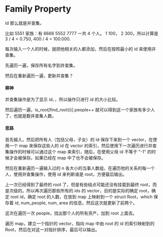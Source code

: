 # Family Property

id 那么就是并查集。

比如 5551 家族：有 6666 5552 7777 一共 4 个人。 1  100， 2 300，所以计算是 3 / 4 = 0.750, 400 / 4 = 100.000.

每次输入一个人的时候，就把他相关的人都添加，然后在按照最小的 id 来使用并查集。

先遍历一遍，保存所有名字到并查集。

然后在重新遍历一遍，更新并查集？

#### 柳神

并查集操作是为了显示 id、，所以操作只进行 id 的大小比较。

然后遍历一遍，is_root[find_root(i)].people++ 就可以得到这一个家族有多少人了，也就是数并查集人数。

#### 思路

首先输入，然后把所有人（包括父母，子女）的 id 保存下来到一个 vector，在使用一个 map 来保存这些人的 id 在 vector 的索引，然后使用下一次遍历进行并查集操作的时候可以通过这个 map 来索引，随后，在使用父母 id 不等于 "-1" 的时候才会被保存。如果已经在 map 中了也不会被保存。

然后在重新遍历一遍输入过的 n 各大小的当事人数组，在遍历他的关系的每一个人，使用并查集操作，使用 id 来判断谁是 root，方便最后输出。

上一次已经得到了最终的 root 了，但是有些结点可能还没有挂载到最终 root，而是次级的。所以再次遍历那些所有的 ids 的 vector，目的是实际的确定 root，确定 root id，确定 root 的人数，在放到 map 上映射到一个 struct Root，which 保存着 id, num_people, num, area 的信息。然后这次就更新了前两个。

这次在遍历一次 people，找出那个人的所有资产，加到 root 上面去。

遍历 map，建立一个指针的 vector，指向 map 中由 root 的 id 的索引映射到的 Root，然后在对这一对指针排序，最后可以输出。

